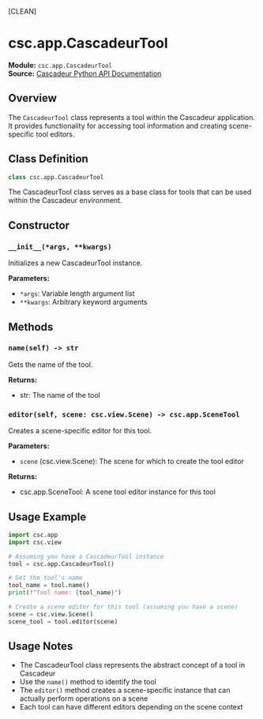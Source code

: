 [CLEAN]

# csc.app.CascadeurTool

**Module:** `csc.app.CascadeurTool`  
**Source:** [Cascadeur Python API Documentation](https://cascadeur.com/python-api/_generate/csc.app.CascadeurTool.html)

## Overview

The `CascadeurTool` class represents a tool within the Cascadeur application. It provides functionality for accessing tool information and creating scene-specific tool editors.

## Class Definition

```python
class csc.app.CascadeurTool
```

The CascadeurTool class serves as a base class for tools that can be used within the Cascadeur environment.

## Constructor

### `__init__(*args, **kwargs)`

Initializes a new CascadeurTool instance.

**Parameters:**
- `*args`: Variable length argument list
- `**kwargs`: Arbitrary keyword arguments

## Methods

### `name(self) -> str`

Gets the name of the tool.

**Returns:**
- str: The name of the tool

### `editor(self, scene: csc.view.Scene) -> csc.app.SceneTool`

Creates a scene-specific editor for this tool.

**Parameters:**
- `scene` (csc.view.Scene): The scene for which to create the tool editor

**Returns:**
- csc.app.SceneTool: A scene tool editor instance for this tool

## Usage Example

```python
import csc.app
import csc.view

# Assuming you have a CascadeurTool instance
tool = csc.app.CascadeurTool()

# Get the tool's name
tool_name = tool.name()
print(f"Tool name: {tool_name}")

# Create a scene editor for this tool (assuming you have a scene)
scene = csc.view.Scene()
scene_tool = tool.editor(scene)
```

## Usage Notes

- The CascadeurTool class represents the abstract concept of a tool in Cascadeur
- Use the `name()` method to identify the tool
- The `editor()` method creates a scene-specific instance that can actually perform operations on a scene
- Each tool can have different editors depending on the scene context